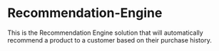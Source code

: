 # Recommendation-Engine
This is the Recommendation Engine solution that will automatically recommend a product to a customer based on their purchase history.
